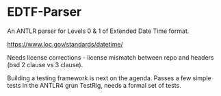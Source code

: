 # EDTF-Parser

An ANTLR parser for Levels 0 & 1 of Extended Date Time format.

https://www.loc.gov/standards/datetime/

Needs license corrections - license mismatch between repo and headers (bsd 2 clause vs 3 clause).

Building a testing framework is next on the agenda. Passes a few simple tests in the ANTLR4 grun TestRig, needs a formal set of tests.
